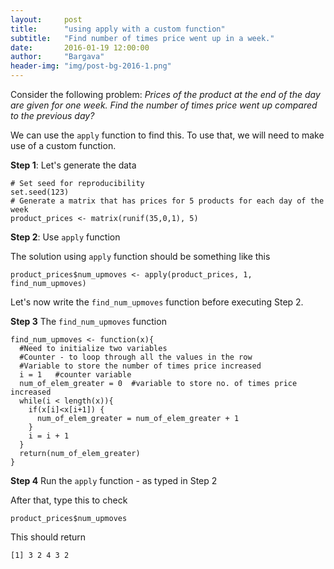 ```yaml
---
layout:     post
title:      "using apply with a custom function"
subtitle:   "Find number of times price went up in a week."
date:       2016-01-19 12:00:00
author:     "Bargava"
header-img: "img/post-bg-2016-1.png"
---
```


Consider the following problem: *Prices of the product at the end of the day are given for one week. Find the number of times price went up compared to the previous day?*

We can use the `apply` function to find this. To use that, we will need to make use of a custom function. 

**Step 1**: Let's generate the data

	# Set seed for reproducibility
    set.seed(123)
    # Generate a matrix that has prices for 5 products for each day of the week
    product_prices <- matrix(runif(35,0,1), 5)
   

**Step 2**: Use `apply` function

The solution using `apply` function should be something like this

    product_prices$num_upmoves <- apply(product_prices, 1, find_num_upmoves)
    
Let's now write the `find_num_upmoves` function before executing Step 2.

**Step 3** The `find_num_upmoves` function

	find_num_upmoves <- function(x){
	  #Need to initialize two variables
	  #Counter - to loop through all the values in the row
	  #Variable to store the number of times price increased
	  i = 1   #counter variable
	  num_of_elem_greater = 0  #variable to store no. of times price increased
	  while(i < length(x)){
	    if(x[i]<x[i+1]) {
	      num_of_elem_greater = num_of_elem_greater + 1
	    }
	    i = i + 1
	  }
	  return(num_of_elem_greater)
	}
	
**Step 4** Run the `apply` function - as typed in Step 2

After that, type this to check

	product_prices$num_upmoves
	
This should return

	[1] 3 2 4 3 2
